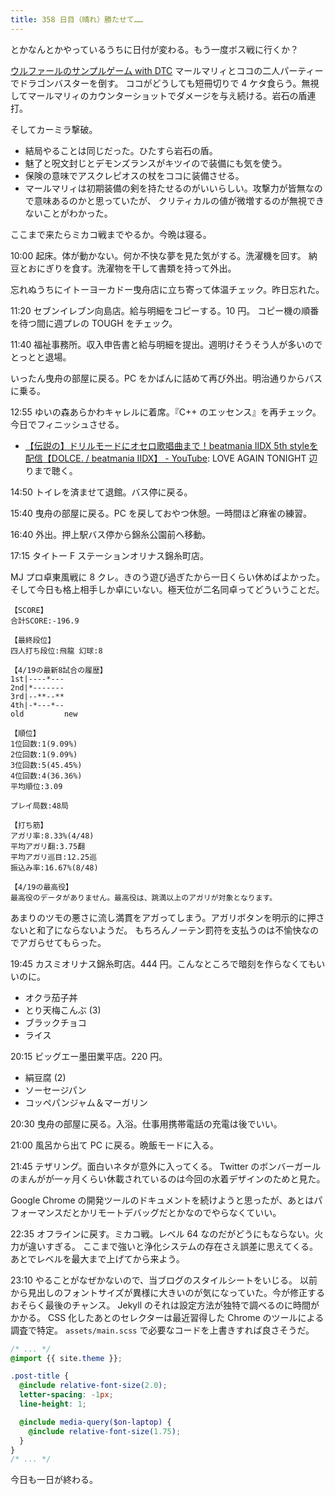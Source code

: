```yaml
---
title: 358 日目（晴れ）勝たせて……
---
```


とかなんとかやっているうちに日付が変わる。もう一度ボス戦に行くか？

[ウルファールのサンプルゲーム with DTC][bshf21b] マールマリィとココの二人パーティーでドラゴンバスターを倒す。
ココがどうしても短冊切りで 4 ケタ食らう。無視してマールマリィのカウンターショットでダメージを与え続ける。岩石の盾連打。

そしてカーミラ撃破。

* 結局やることは同じだった。ひたすら岩石の盾。
* 魅了と呪文封じとデモンズランスがキツイので装備にも気を使う。
* 保険の意味でアスクレピオスの杖をココに装備させる。
* マールマリィは初期装備の剣を持たせるのがいいらしい。攻撃力が皆無なので意味あるのかと思っていたが、
  クリティカルの値が微増するのが無視できないことがわかった。

ここまで来たらミカコ戦までやるか。今晩は寝る。

10:00 起床。体が動かない。何か不快な夢を見た気がする。洗濯機を回す。
納豆とおにぎりを食す。洗濯物を干して書類を持って外出。

忘れぬうちにイトーヨーカドー曳舟店に立ち寄って体温チェック。昨日忘れた。

11:20 セブンイレブン向島店。給与明細をコピーする。10 円。
コピー機の順番を待つ間に週プレの TOUGH をチェック。

11:40 福祉事務所。収入申告書と給与明細を提出。週明けそうそう人が多いのでとっとと退場。

いったん曳舟の部屋に戻る。PC をかばんに詰めて再び外出。明治通りからバスに乗る。

12:55 ゆいの森あらかわキャレルに着席。『C++ のエッセンス』を再チェック。今日でフィニッシュさせる。

* [【伝説の】ドリルモードにオセロ歌唱曲まで！beatmania IIDX 5th styleを配信【DOLCE. / beatmania IIDX】 - YouTube](https://www.youtube.com/watch?v=VlhPr8hmtYc):
  LOVE AGAIN TONIGHT 辺りまで聴く。

14:50 トイレを済ませて退館。バス停に戻る。

15:40 曳舟の部屋に戻る。PC を戻しておやつ休憩。一時間ほど麻雀の練習。

16:40 外出。押上駅バス停から錦糸公園前へ移動。

17:15 タイトー F ステーションオリナス錦糸町店。

MJ プロ卓東風戦に 8 クレ。きのう遊び過ぎたから一日くらい休めばよかった。
そして今日も格上相手しか卓にいない。極天位が二名同卓ってどういうことだ。

```text
【SCORE】
合計SCORE:-196.9

【最終段位】
四人打ち段位:飛龍 幻球:8

【4/19の最新8試合の履歴】
1st|----*---
2nd|*-------
3rd|--**--**
4th|-*---*--
old         new

【順位】
1位回数:1(9.09%)
2位回数:1(9.09%)
3位回数:5(45.45%)
4位回数:4(36.36%)
平均順位:3.09

プレイ局数:48局

【打ち筋】
アガリ率:8.33%(4/48)
平均アガリ翻:3.75翻
平均アガリ巡目:12.25巡
振込み率:16.67%(8/48)

【4/19の最高役】
最高役のデータがありません。最高役は、跳満以上のアガリが対象となります。
```

あまりのツモの悪さに流し満貫をアガってしまう。アガリボタンを明示的に押さないと和了にならないようだ。
もちろんノーテン罰符を支払うのは不愉快なのでアガらせてもらった。

19:45 カスミオリナス錦糸町店。444 円。こんなところで暗刻を作らなくてもいいのに。

* オクラ茄子丼
* とり天梅こんぶ (3)
* ブラックチョコ
* ライス

20:15 ビッグエー墨田業平店。220 円。

* 絹豆腐 (2)
* ソーセージパン
* コッペパンジャム＆マーガリン

20:30 曳舟の部屋に戻る。入浴。仕事用携帯電話の充電は後でいい。

21:00 風呂から出て PC に戻る。晩飯モードに入る。

21:45 テザリング。面白いネタが意外に入ってくる。
Twitter のボンバーガールのまんがが一ヶ月くらい休載されているのは今回の水着デザインのためと見た。

Google Chrome の開発ツールのドキュメントを続けようと思ったが、あとはパフォーマンスだとかリモートデバッグだとかなのでやらなくていい。

22:35 オフラインに戻す。ミカコ戦。レベル 64 なのだがどうにもならない。火力が違いすぎる。
ここまで強いと浄化システムの存在さえ誤差に思えてくる。あとでレベルを最大まで上げてから来よう。

23:10 やることがなぜかないので、当ブログのスタイルシートをいじる。
以前から見出しのフォントサイズが異様に大きいのが気になっていた。今が修正するおそらく最後のチャンス。
Jekyll のそれは設定方法が独特で調べるのに時間がかかる。
CSS 化したあとのセレクターは最近習得した Chrome のツールによる調査で特定。
`assets/main.scss` で必要なコードを上書きすれば良さそうだ。

```scss
/* ... */
@import {{ site.theme }};

.post-title {
  @include relative-font-size(2.0);
  letter-spacing: -1px;
  line-height: 1;

  @include media-query($on-laptop) {
    @include relative-font-size(1.75);
  }
}
/* ... */
```

今日も一日が終わる。

[bshf21b]: https://wodifes.net/game/show/446
